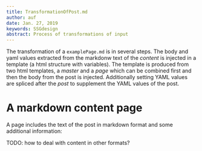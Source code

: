 ```yaml
---
title: TransformationOfPost.md
author: auf 
date: Jan. 27, 2019
keywords: SSGdesign
abstract: Process of transformations of input
---
```


The transformation of a `examplePage.md` is in several steps.
The body and yaml values extracted from the markdonw text of the *content* 
is injected in a template (a html structure with variables).
The template is produced from two html templates, 
a *master* and a *page* which can be combined 
first and then the body from the post is injected.
Additionally setting YAML values are spliced after the *post* to 
supplement the YAML values of the post. 

# A markdown content page

A page includes the text of the post in markdown format and
some additional information: 


TODO: how to deal with content in other formats? 
 

